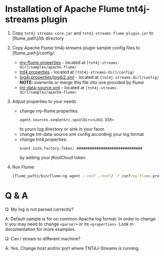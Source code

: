 # Installation of Apache Flume tnt4j-streams plugin

1. Copy `tnt4j-streams-core.jar` and `tnt4j-streams-flume-plugin.jar` to [flume_path]/lib directory
2. Copy Apache Flume tnt4j-streams plugin sample config files to [flume_path]/config/:

    * [my-flume.properties](./my-flume.properties) - located at `[tnt4j-streams-dir]/samples/apache-flume/`
    * [tnt4.properties](./../../../config/tnt4j.properties) - located at `[tnt4j-streams-dir]/config/`
    * [log4j.properties](./../../../config/log4j.properties)/[log4j2.xml](./../../../config/log4j2.xml) - located
      at `[tnt4j-streams-dir]/config/` **NOTE:** overwrite or merge this file into one provided by flume
    * [tnt-data-source.xml](./tnt-data-source.xml) - located at `[tnt4j-streams-dir]/samples/apache-flume/`

3. Adjust properties to your needs

    * change my-flume.properties:
      ```properties
      agent.sources.seqGenSrc.spoolDir=<LOGS DIR>
      ```
      to yours log directory or sink in your favor.
    * change tnt-data-source.xml config according your log format
    * change tnt4.properties:
      ```properties
      event.sink.factory.Token: ##############################
      ```
      by adding your jKoolCloud token

4. Run Flume:
   ```cmd
   [flume_path]/bin/flume-ng agent --conf ./conf/ -f conf/my-flume.properties -n agent
   ```

# Q & A

Q:    My log is not parsed correctly?

A:    Default sample is for on common Apache log format. In order to change ir you may need to change `<parser>` or its `<properties>`.
      Look in documentation for more examples.

Q:    Can I stream to different machine?

A:    Yes. Change host and/or port where TNT4J-Streams is running.
